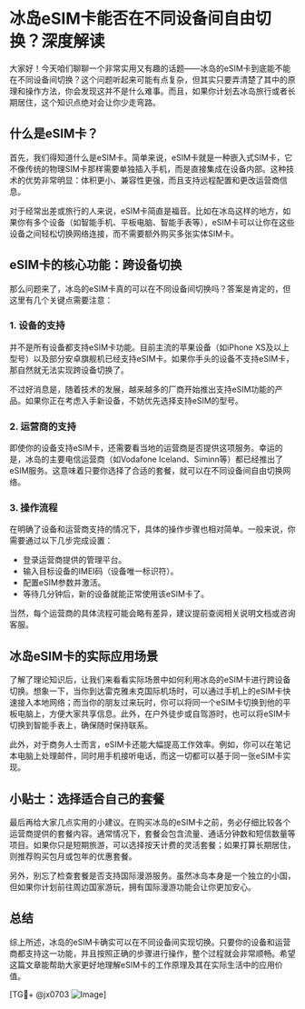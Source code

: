 # 冰岛eSIM卡能否在不同设备间自由切换？深度解读

大家好！今天咱们聊聊一个非常实用又有趣的话题——冰岛的eSIM卡到底能不能在不同设备间切换？这个问题听起来可能有点复杂，但其实只要弄清楚了其中的原理和操作方法，你会发现这并不是什么难事。而且，如果你计划去冰岛旅行或者长期居住，这个知识点绝对会让你少走弯路。

## 什么是eSIM卡？

首先，我们得知道什么是eSIM卡。简单来说，eSIM卡就是一种嵌入式SIM卡，它不像传统的物理SIM卡那样需要单独插入手机，而是直接集成在设备内部。这种技术的优势非常明显：体积更小、兼容性更强，而且支持远程配置和更改运营商信息。

对于经常出差或旅行的人来说，eSIM卡简直是福音。比如在冰岛这样的地方，如果你有多个设备（如智能手机、平板电脑、智能手表等），eSIM卡可以让你在这些设备之间轻松切换网络连接，而不需要额外购买多张实体SIM卡。

## eSIM卡的核心功能：跨设备切换

那么问题来了，冰岛的eSIM卡真的可以在不同设备间切换吗？答案是肯定的，但这里有几个关键点需要注意：

### 1. **设备的支持**
并不是所有设备都支持eSIM卡功能。目前主流的苹果设备（如iPhone XS及以上型号）以及部分安卓旗舰机已经支持eSIM卡。如果你手头的设备不支持eSIM卡，那自然就无法实现跨设备切换了。

不过好消息是，随着技术的发展，越来越多的厂商开始推出支持eSIM功能的产品。如果你正在考虑入手新设备，不妨优先选择支持eSIM的型号。

### 2. **运营商的支持**
即使你的设备支持eSIM卡，还需要看当地的运营商是否提供这项服务。幸运的是，冰岛的主要电信运营商（如Vodafone Iceland、Siminn等）都已经推出了eSIM服务。这意味着只要你选择了合适的套餐，就可以在不同设备间自由切换网络。

### 3. **操作流程**
在明确了设备和运营商支持的情况下，具体的操作步骤也相对简单。一般来说，你需要通过以下几步完成设置：

- 登录运营商提供的管理平台。
- 输入目标设备的IMEI码（设备唯一标识符）。
- 配置eSIM参数并激活。
- 等待几分钟后，新的设备就能正常使用该eSIM卡了。

当然，每个运营商的具体流程可能会略有差异，建议提前查阅相关说明文档或咨询客服。

## 冰岛eSIM卡的实际应用场景

了解了理论知识后，让我们来看看实际场景中如何利用冰岛的eSIM卡进行跨设备切换。想象一下，当你到达雷克雅未克国际机场时，可以通过手机上的eSIM卡快速接入本地网络；而当你的朋友过来玩时，你可以将同一个eSIM卡切换到他的平板电脑上，方便大家共享信息。此外，在户外徒步或自驾游时，也可以将eSIM卡切换到智能手表上，确保随时保持联系。

此外，对于商务人士而言，eSIM卡还能大幅提高工作效率。例如，你可以在笔记本电脑上处理邮件，同时用手机接听电话，而这一切都可以基于同一张eSIM卡实现。

## 小贴士：选择适合自己的套餐

最后再给大家几点实用的小建议。在购买冰岛的eSIM卡之前，务必仔细比较各个运营商提供的套餐内容。通常情况下，套餐会包含流量、通话分钟数和短信数量等项目。如果你只是短期旅游，可以选择按天计费的灵活套餐；如果打算长期居住，则推荐购买包月或包年的优惠套餐。

另外，别忘了检查套餐是否支持国际漫游服务。虽然冰岛本身是一个独立的小国，但如果你计划前往周边国家游玩，拥有国际漫游功能会让你更加安心。

## 总结

综上所述，冰岛的eSIM卡确实可以在不同设备间实现切换。只要你的设备和运营商都支持这一功能，并且按照正确的步骤进行操作，整个过程就会非常顺畅。希望这篇文章能帮助大家更好地理解eSIM卡的工作原理及其在实际生活中的应用价值。

[TG💪+ @jx0703 ![Image](https://github.com/user-attachments/assets/dbca1d08-cadb-493c-b0ec-ad6f7a83f270)]